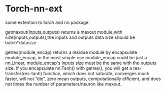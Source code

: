 # Torch-nn-ext
some extention to torch and nn package

getmaxout(inputs,outputs) returns a maxout module,with size(inputs,outputs),the inputs and outputs data size should be batch*datasize

getres(module_encap) returns a residue module by encapsulate module_encap, in the most simple use module_encap could be just a nn.Linear, module_encap's inputs size must be the same with the outputs size. If you encapsulate nn.Tanh() with getres(), you will get a res-transfer(res-tanh) function, which does not saturate, converges much faster, will not “die”, zero mean outputs, computationally efficient, and does not times the number of parameters/neuron like maxout.
